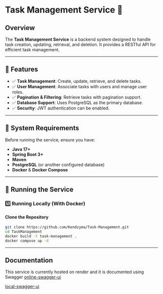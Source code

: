 
# Task Management Service 🚀

## Overview
The **Task Management Service** is a backend system designed to handle task creation, updating, retrieval, and deletion. It provides a RESTful API for efficient task management.

---

## 📖 Features
- ✅ **Task Management**: Create, update, retrieve, and delete tasks.
- ✅ **User Management**: Associate tasks with users and manage user roles.
- ✅ **Pagination & Filtering**: Retrieve tasks with pagination support.
- ✅ **Database Support**: Uses PostgreSQL as the primary database.
- ✅ **Security**: JWT authentication can be enabled.

---

## 🔧 System Requirements

Before running the service, ensure you have:

- **Java 17+**
- **Spring Boot 3+**
- **Maven**
- **PostgreSQL** (or another configured database)
- **Docker** & **Docker Compose**

---

## 🚀 Running the Service
### **1️⃣ Running Locally (With Docker)**
#### **Clone the Repository**
```sh
git clone https://github.com/Kendzyma/Task-Management.git
cd TaskManagement
docker build -t task-management .
docker compose up -d
```
----

## Documentation
This service is currently hosted on render and it is documented using Swagger
[online-swagger-ui](https://task-management-dyjs.onrender.com/swagger-ui/index.html)

[local-swagger-ui](http://localhost:8083/swagger-ui/index.html)

